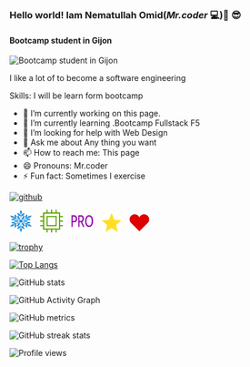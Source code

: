

###   **Hello world!  Iam Nematullah Omid**(*Mr.coder* :computer:)👋 :sunglasses:
#### Bootcamp student in Gijon 
![Bootcamp student in Gijon ](https://arturssmirnovs.github.io/github-profile-readme-generator/images/banner.png)

I like a lot of to become a software engineering

Skills: I will be learn form bootcamp

- 🔭 I’m currently working on this page.  
- 🌱 I’m currently learning .Bootcamp Fullstack F5 
- 🤔 I’m looking for help with Web Design 
- 💬 Ask me about Any thing you want  
- 📫 How to reach me: This page  
- 😄 Pronouns: Mr.coder 
- ⚡ Fun fact: Sometimes I exercise 


[<img src='https://cdn.jsdelivr.net/npm/simple-icons@3.0.1/icons/github.svg' alt='github' height='40'>](https://github.com/nomid03)  

<a href='https://archiveprogram.github.com/'><img src='https://raw.githubusercontent.com/acervenky/animated-github-badges/master/assets/acbadge.gif' width='40' height='40'></a> <a href='https://docs.github.com/en/developers'><img src='https://raw.githubusercontent.com/acervenky/animated-github-badges/master/assets/devbadge.gif' width='40' height='40'></a> <a href='https://github.com/pricing'><img src='https://raw.githubusercontent.com/acervenky/animated-github-badges/master/assets/pro.gif' width='40' height='40'></a> <a href='https://stars.github.com/'><img src='https://raw.githubusercontent.com/acervenky/animated-github-badges/master/assets/starbadge.gif' width='35' height='35'></a> <a href='https://docs.github.com/en/github/supporting-the-open-source-community-with-github-sponsors'><img src='https://raw.githubusercontent.com/acervenky/animated-github-badges/master/assets/sponsorbadge.gif' width='35' height='35'></a> 

[![trophy](https://github-profile-trophy.vercel.app/?username=nomid03)](https://github.com/ryo-ma/github-profile-trophy)

[![Top Langs](https://github-readme-stats.vercel.app/api/top-langs/?username=nomid03)](https://github.com/anuraghazra/github-readme-stats)

![GitHub stats](https://github-readme-stats.vercel.app/api?username=nomid03&show_icons=true&count_private=true)  

![GitHub Activity Graph](https://activity-graph.herokuapp.com/graph?username=nomid03)  

![GitHub metrics](https://metrics.lecoq.io/nomid03)  

![GitHub streak stats](https://github-readme-streak-stats.herokuapp.com/?user=nomid03)  

![Profile views](https://gpvc.arturio.dev/nomid03)  
